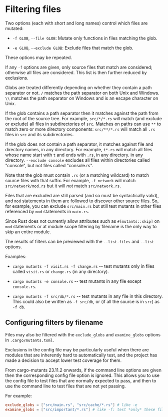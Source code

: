 # Filtering files

Two options (each with short and long names) control which files are mutated:

- `-f GLOB`, `--file GLOB`: Mutate only functions in files matching the glob.

- `-e GLOB`, `--exclude GLOB`: Exclude files that match the glob.

These options may be repeated.

If any `-f` options are given, only source files that match are
considered; otherwise all files are considered. This list is then further
reduced by exclusions.

Globs are treated differently depending on whether they contain a path separator or not.
`/` matches the path separator on both Unix and Windows. `\\` matches the path separator on Windows and is an escape character on Unix.

If the glob contains a path separator then it matches against the path from the root of the source
tree. For example, `src/*/*.rs` will match (and exclude or exclude) all files in subdirectories of `src`. Matches on paths can use `**` to match zero or more directory components: `src/**/*.rs` will match all `.rs` files in `src` and its subdirectories.

If the glob does not contain a path separator, it matches against file and directory names, in any directory. For example, `t*.rs` will match all files whose name start with `t` and ends with `.rs`, in any directory.
in any directory.  `--exclude console` excludes all files within directories called "console", but not files called "console.rs".

Note that the glob must contain `.rs` (or a matching wildcard) to match
source files with that suffix. For example, `-f network` will match
`src/network/mod.rs` but it will _not_ match `src/network.rs`.

Files that are excluded are still parsed (and so must be syntactically
valid), and `mod` statements in them are followed to discover other
source files. So, for example, you can exclude `src/main.rs` but still
test mutants in other files referenced by `mod` statements in `main.rs`.

Since Rust does not currently allow attributes such as `#[mutants::skip]` on `mod` statements or at module scope filtering by filename is the only way to skip an entire module.

The results of filters can be previewed with the `--list-files` and `--list`
options.

Examples:

- `cargo mutants -f visit.rs -f change.rs` -- test mutants only in files
  called `visit.rs` or `change.rs` (in any directory).

- `cargo mutants -e console.rs` -- test mutants in any file except `console.rs`.

- `cargo mutants -f src/db/*.rs` -- test mutants in any file in this directory. This could also be written as `-f src/db`, or (if all the source is in `src`) as `-f db`.

## Configuring filters by filename

Files may also be filtered with the `exclude_globs` and `examine_globs` options in `.cargo/mutants.toml`.

Exclusions in the config file may be particularly useful when there are modules that are
inherently hard to automatically test, and the project has made a decision to accept lower
test coverage for them.

From cargo-mutants 23.11.2 onwards, if the command line options are given then the corresponding config file option is ignored.
This allows you to use the config file to test files that are normally expected to pass, and then
to use the command line to test files that are not yet passing.

For example:

```toml
exclude_globs = ["src/main.rs", "src/cache/*.rs"] # like -e
examine_globs = ["src/important/*.rs"] # like -f: test *only* these files
```
